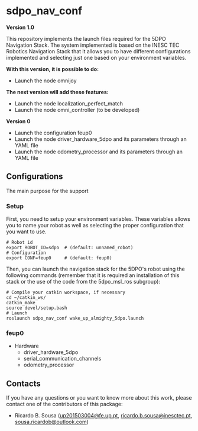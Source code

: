 # sdpo_nav_conf

**Version 1.0**

This repository implements the launch files required for the 5DPO Navigation 
Stack. The system implemented is based on the INESC TEC Robotics Navigation 
Stack that it allows you to have different configurations implemented and 
selecting just one based on your environment variables.

**With this version, it is possible to do:**

- Launch the node omnijoy

**The next version will add these features:**

- Launch the node localization_perfect_match
- Launch the node omni_controller (to be developed)

**Version 0**

- Launch the configuration feup0
- Launch the node driver_hardware_5dpo and its parameters through an YAML file
- Launch the node odometry_processor and its parameters through an YAML file

## Configurations

The main purpose for the support

### Setup

First, you need to setup your environment variables. These variables allows 
you to name your robot as well as selecting the proper configuration that 
you want to use.

```shell
# Robot id
export ROBOT_ID=sdpo  # (default: unnamed_robot)
# Configuration
export CONF=feup0     # (default: feup0)
```

Then, you can launch the navigation stack for the 5DPO's robot using the 
following commands (remember that it is required an installation of this 
stack or the use of the code from the 5dpo_msl_ros subgroup):

```shell
# Compile your catkin workspace, if necessary
cd ~/catkin_ws/
catkin_make
source devel/setup.bash
# Launch
roslaunch sdpo_nav_conf wake_up_almighty_5dpo.launch
```

### feup0

- Hardware
  - driver_hardware_5dpo
  - serial_communication_channels
  - odometry_processor

## Contacts

If you have any questions or you want to know more about this work, please
contact one of the contributors of this package:

- Ricardo B. Sousa (up201503004@fe.up.pt, ricardo.b.sousa@inesctec.pt,
  sousa.ricardob@outlook.com)
